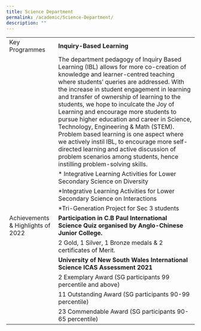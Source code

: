 ```yaml
---
title: Science Department
permalink: /academic/Science-Department/
description: ""
---
```

|  	|  	|
| - | -	|
| Key Programmes| **Inquiry-Based Learning**|
||The department pedagogy of Inquiry Based Learning (IBL) allows for more co-creation of knowledge and learner-centred teaching where students’ queries are addressed. With the increase in student engagement in learning and transfer of ownership of learning to the students, we hope to inculcate the Joy of Learning and encourage more students to pursue higher education and career in Science, Technology, Engineering & Math (STEM). Problem based learning is one aspect where we actively instil IBL, to encourage more self-directed learning and active discussion of problem scenarios among students, hence instilling problem-solving skills.|
||*   Integrative Learning Activities for Lower Secondary Science on Diversity|
||*Integrative Learning Activities for Lower Secondary Science on Interactions |
||*Tri-Generation Project for Sec 3 students|
Achievements & Highlights of 2022	| **Participation in C.B Paul International Science Quiz organised by Anglo-Chinese Junior College.**|
||2 Gold, 1 Silver, 1 Bronze medals & 2 certificates of Merit.|
||**University of New South Wales International Science ICAS Assessment 2021**|
||2 Exemplary Award (SG participants 99 percentile and above)|
|| 11 Outstanding Award (SG participants 90-99 percentile)|    
||23 Commendable Award (SG participants 90-65 percentile)|